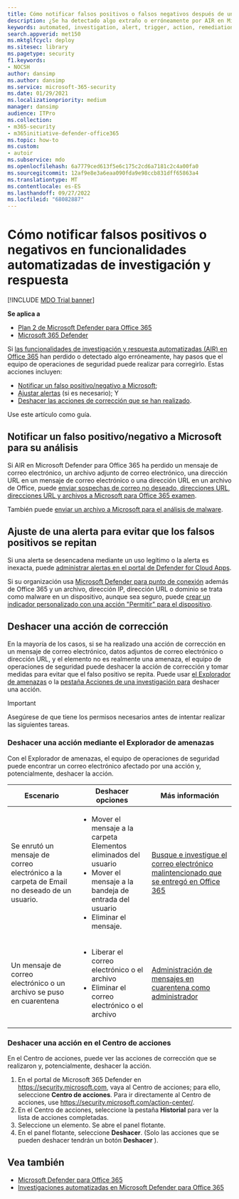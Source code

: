 ```yaml
---
title: Cómo notificar falsos positivos o falsos negativos después de una investigación automatizada en Microsoft Defender para Office 365
description: ¿Se ha detectado algo extraño o erróneamente por AIR en Microsoft Defender para Office 365? Obtenga información sobre cómo enviar falsos positivos o falsos negativos a Microsoft para su análisis.
keywords: automated, investigation, alert, trigger, action, remediation, false positive, false negative
search.appverid: met150
ms.mktglfcycl: deploy
ms.sitesec: library
ms.pagetype: security
f1.keywords:
- NOCSH
author: dansimp
ms.author: dansimp
ms.service: microsoft-365-security
ms.date: 01/29/2021
ms.localizationpriority: medium
manager: dansimp
audience: ITPro
ms.collection:
- m365-security
- m365initiative-defender-office365
ms.topic: how-to
ms.custom:
- autoir
ms.subservice: mdo
ms.openlocfilehash: 6a7779ced613f5e6c175c2cd6a7181c2c4a00fa0
ms.sourcegitcommit: 12af9e8e3a6eaa090fda9e98ccb831dff65863a4
ms.translationtype: MT
ms.contentlocale: es-ES
ms.lasthandoff: 09/27/2022
ms.locfileid: "68082887"
---
```

# <a name="how-to-report-false-positivesnegatives-in-automated-investigation-and-response-capabilities"></a>Cómo notificar falsos positivos o negativos en funcionalidades automatizadas de investigación y respuesta

[!INCLUDE [MDO Trial banner](../includes/mdo-trial-banner.md)]

**Se aplica a**
- [Plan 2 de Microsoft Defender para Office 365](defender-for-office-365.md)
- [Microsoft 365 Defender](../defender/microsoft-365-defender.md)

Si [las funcionalidades de investigación y respuesta automatizadas (AIR) en Office 365](automated-investigation-response-office.md) han perdido o detectado algo erróneamente, hay pasos que el equipo de operaciones de seguridad puede realizar para corregirlo. Estas acciones incluyen:

- [Notificar un falso positivo/negativo a Microsoft](#report-a-false-positivenegative-to-microsoft-for-analysis);
- [Ajustar alertas](#adjust-an-alert-to-prevent-false-positives-from-recurring) (si es necesario); Y
- [Deshacer las acciones de corrección que se han realizado](#undo-a-remediation-action).

Use este artículo como guía.

## <a name="report-a-false-positivenegative-to-microsoft-for-analysis"></a>Notificar un falso positivo/negativo a Microsoft para su análisis

Si AIR en Microsoft Defender para Office 365 ha perdido un mensaje de correo electrónico, un archivo adjunto de correo electrónico, una dirección URL en un mensaje de correo electrónico o una dirección URL en un archivo de Office, puede [enviar sospechas de correo no deseado, direcciones URL, direcciones URL y archivos a Microsoft para Office 365 examen](admin-submission.md).

También puede [enviar un archivo a Microsoft para el análisis de malware](https://www.microsoft.com/wdsi/filesubmission).

## <a name="adjust-an-alert-to-prevent-false-positives-from-recurring"></a>Ajuste de una alerta para evitar que los falsos positivos se repitan

Si una alerta se desencadena mediante un uso legítimo o la alerta es inexacta, puede [administrar alertas en el portal de Defender for Cloud Apps](/cloud-app-security/managing-alerts).

Si su organización usa [Microsoft Defender para punto de conexión](/windows/security/threat-protection) además de Office 365 y un archivo, dirección IP, dirección URL o dominio se trata como malware en un dispositivo, aunque sea seguro, puede [crear un indicador personalizado con una acción "Permitir" para el dispositivo](/windows/security/threat-protection/microsoft-defender-atp/manage-indicators).

## <a name="undo-a-remediation-action"></a>Deshacer una acción de corrección

En la mayoría de los casos, si se ha realizado una acción de corrección en un mensaje de correo electrónico, datos adjuntos de correo electrónico o dirección URL, y el elemento no es realmente una amenaza, el equipo de operaciones de seguridad puede deshacer la acción de corrección y tomar medidas para evitar que el falso positivo se repita. Puede usar [el Explorador de amenazas](#undo-an-action-using-threat-explorer) o la [pestaña Acciones de una investigación para](#undo-an-action-in-the-action-center) deshacer una acción.

> [!IMPORTANT]
> Asegúrese de que tiene los permisos necesarios antes de intentar realizar las siguientes tareas.

### <a name="undo-an-action-using-threat-explorer"></a>Deshacer una acción mediante el Explorador de amenazas

Con el Explorador de amenazas, el equipo de operaciones de seguridad puede encontrar un correo electrónico afectado por una acción y, potencialmente, deshacer la acción.

|Escenario|Deshacer opciones|Más información|
|---|---|---|
|Se enrutó un mensaje de correo electrónico a la carpeta de Email no deseado de un usuario.|<ul><li>Mover el mensaje a la carpeta Elementos eliminados del usuario</li><li>Mover el mensaje a la bandeja de entrada del usuario</li><li>Eliminar el mensaje.</li></ul>|[Busque e investigue el correo electrónico malintencionado que se entregó en Office 365](investigate-malicious-email-that-was-delivered.md)|
|Un mensaje de correo electrónico o un archivo se puso en cuarentena|<ul><li>Liberar el correo electrónico o el archivo</li><li> Eliminar el correo electrónico o el archivo</li></ul>|[Administración de mensajes en cuarentena como administrador](manage-quarantined-messages-and-files.md)|

### <a name="undo-an-action-in-the-action-center"></a>Deshacer una acción en el Centro de acciones

En el Centro de acciones, puede ver las acciones de corrección que se realizaron y, potencialmente, deshacer la acción.

1. En el portal de Microsoft 365 Defender en <https://security.microsoft.com>, vaya al Centro de acciones; para ello, seleccione **Centro de acciones**. Para ir directamente al Centro de acciones, use <https://security.microsoft.com/action-center/>.
2. En el Centro de acciones, seleccione la pestaña **Historial** para ver la lista de acciones completadas.
3. Seleccione un elemento. Se abre el panel flotante.
4. En el panel flotante, seleccione **Deshacer**. (Solo las acciones que se pueden deshacer tendrán un botón **Deshacer** ).

## <a name="see-also"></a>Vea también

- [Microsoft Defender para Office 365](defender-for-office-365.md)
- [Investigaciones automatizadas en Microsoft Defender para Office 365](office-365-air.md)

